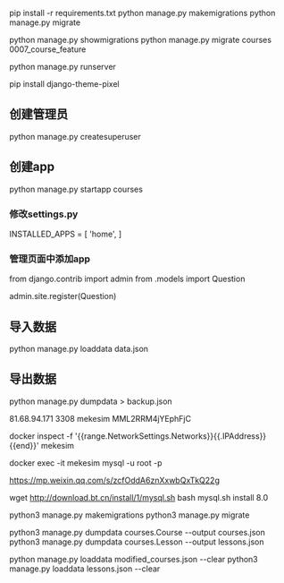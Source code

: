 
pip install -r requirements.txt
python manage.py makemigrations
python manage.py migrate

python manage.py showmigrations
python manage.py migrate courses 0007_course_feature

python manage.py runserver

pip install django-theme-pixel

## 创建管理员
python manage.py createsuperuser

## 创建app
python manage.py startapp courses

### 修改settings.py
INSTALLED_APPS = [
    'home',
]

### 管理页面中添加app
from django.contrib import admin
from .models import Question

admin.site.register(Question)


## 导入数据
python manage.py loaddata data.json

## 导出数据
python manage.py dumpdata > backup.json

81.68.94.171
3308
mekesim
MML2RRM4jYEphFjC

docker inspect -f '{{range.NetworkSettings.Networks}}{{.IPAddress}}{{end}}' mekesim

docker exec -it mekesim mysql -u root -p

https://mp.weixin.qq.com/s/zcfOddA6znXxwbQxTkQ22g


wget http://download.bt.cn/install/1/mysql.sh
bash mysql.sh install 8.0

python3 manage.py makemigrations
python3 manage.py migrate

python3 manage.py dumpdata courses.Course --output courses.json
python3 manage.py dumpdata courses.Lesson --output lessons.json

python manage.py loaddata modified_courses.json --clear
python3 manage.py loaddata lessons.json --clear
